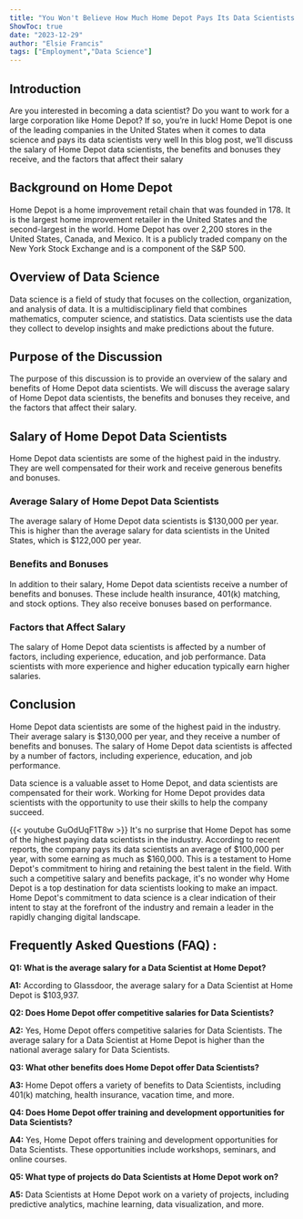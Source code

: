 ```yaml
---
title: "You Won't Believe How Much Home Depot Pays Its Data Scientists!"
ShowToc: true 
date: "2023-12-29"
author: "Elsie Francis" 
tags: ["Employment","Data Science"]
---
```

## Introduction

Are you interested in becoming a data scientist? Do you want to work for a large corporation like Home Depot? If so, you’re in luck! Home Depot is one of the leading companies in the United States when it comes to data science and pays its data scientists very well In this blog post, we’ll discuss the salary of Home Depot data scientists, the benefits and bonuses they receive, and the factors that affect their salary

## Background on Home Depot

Home Depot is a home improvement retail chain that was founded in 178. It is the largest home improvement retailer in the United States and the second-largest in the world. Home Depot has over 2,200 stores in the United States, Canada, and Mexico. It is a publicly traded company on the New York Stock Exchange and is a component of the S&P 500.

## Overview of Data Science

Data science is a field of study that focuses on the collection, organization, and analysis of data. It is a multidisciplinary field that combines mathematics, computer science, and statistics. Data scientists use the data they collect to develop insights and make predictions about the future.

## Purpose of the Discussion

The purpose of this discussion is to provide an overview of the salary and benefits of Home Depot data scientists. We will discuss the average salary of Home Depot data scientists, the benefits and bonuses they receive, and the factors that affect their salary.

## Salary of Home Depot Data Scientists

Home Depot data scientists are some of the highest paid in the industry. They are well compensated for their work and receive generous benefits and bonuses.

### Average Salary of Home Depot Data Scientists

The average salary of Home Depot data scientists is $130,000 per year. This is higher than the average salary for data scientists in the United States, which is $122,000 per year.

### Benefits and Bonuses

In addition to their salary, Home Depot data scientists receive a number of benefits and bonuses. These include health insurance, 401(k) matching, and stock options. They also receive bonuses based on performance.

### Factors that Affect Salary

The salary of Home Depot data scientists is affected by a number of factors, including experience, education, and job performance. Data scientists with more experience and higher education typically earn higher salaries.

## Conclusion

Home Depot data scientists are some of the highest paid in the industry. Their average salary is $130,000 per year, and they receive a number of benefits and bonuses. The salary of Home Depot data scientists is affected by a number of factors, including experience, education, and job performance.

Data science is a valuable asset to Home Depot, and data scientists are compensated for their work. Working for Home Depot provides data scientists with the opportunity to use their skills to help the company succeed.

{{< youtube GuOdUqF1T8w >}} 
It's no surprise that Home Depot has some of the highest paying data scientists in the industry. According to recent reports, the company pays its data scientists an average of $100,000 per year, with some earning as much as $160,000. This is a testament to Home Depot's commitment to hiring and retaining the best talent in the field. With such a competitive salary and benefits package, it's no wonder why Home Depot is a top destination for data scientists looking to make an impact. Home Depot's commitment to data science is a clear indication of their intent to stay at the forefront of the industry and remain a leader in the rapidly changing digital landscape.

## Frequently Asked Questions (FAQ) :
**Q1: What is the average salary for a Data Scientist at Home Depot?**

**A1:** According to Glassdoor, the average salary for a Data Scientist at Home Depot is $103,937.

**Q2: Does Home Depot offer competitive salaries for Data Scientists?**

**A2:** Yes, Home Depot offers competitive salaries for Data Scientists. The average salary for a Data Scientist at Home Depot is higher than the national average salary for Data Scientists.

**Q3: What other benefits does Home Depot offer Data Scientists?**

**A3:** Home Depot offers a variety of benefits to Data Scientists, including 401(k) matching, health insurance, vacation time, and more.

**Q4: Does Home Depot offer training and development opportunities for Data Scientists?**

**A4:** Yes, Home Depot offers training and development opportunities for Data Scientists. These opportunities include workshops, seminars, and online courses.

**Q5: What type of projects do Data Scientists at Home Depot work on?**

**A5:** Data Scientists at Home Depot work on a variety of projects, including predictive analytics, machine learning, data visualization, and more.



